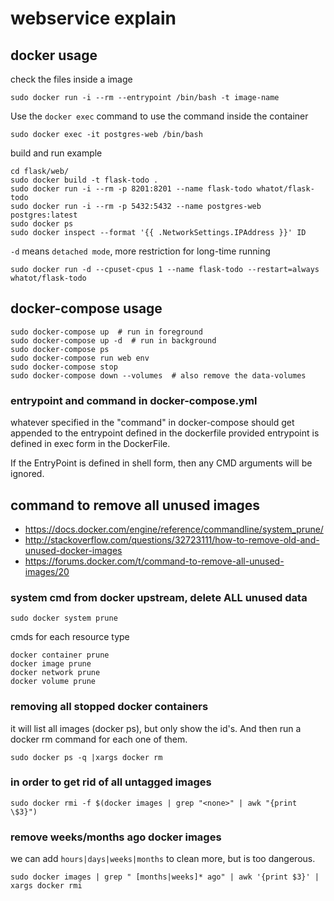 # webservice explain

## docker usage

check the files inside a image
```
sudo docker run -i --rm --entrypoint /bin/bash -t image-name
```

Use the `docker exec` command to use the command inside the container
```
sudo docker exec -it postgres-web /bin/bash
```

build and run example
```
cd flask/web/
sudo docker build -t flask-todo .
sudo docker run -i --rm -p 8201:8201 --name flask-todo whatot/flask-todo
sudo docker run -i --rm -p 5432:5432 --name postgres-web postgres:latest
sudo docker ps
sudo docker inspect --format '{{ .NetworkSettings.IPAddress }}' ID
```

`-d` means `detached mode`, more restriction for long-time running
```
sudo docker run -d --cpuset-cpus 1 --name flask-todo --restart=always whatot/flask-todo
```

## docker-compose usage

```
sudo docker-compose up  # run in foreground
sudo docker-compose up -d  # run in background
sudo docker-compose ps
sudo docker-compose run web env
sudo docker-compose stop
sudo docker-compose down --volumes  # also remove the data-volumes
```

### entrypoint and command in docker-compose.yml

whatever specified in the "command" in docker-compose should get appended
to the entrypoint defined in the dockerfile provided entrypoint is defined
in exec form in the DockerFile.

If the EntryPoint is defined in shell form, then any CMD arguments will be ignored.

## command to remove all unused images

* https://docs.docker.com/engine/reference/commandline/system_prune/
* http://stackoverflow.com/questions/32723111/how-to-remove-old-and-unused-docker-images
* https://forums.docker.com/t/command-to-remove-all-unused-images/20

### system cmd from docker upstream, delete ALL unused data
```
sudo docker system prune
```

cmds for each resource type
```
docker container prune
docker image prune
docker network prune
docker volume prune
```

### removing all stopped docker containers
it will list all images (docker ps), but only show the id's.
And then run a docker rm command for each one of them.
```
sudo docker ps -q |xargs docker rm
```

### in order to get rid of all untagged images
```
sudo docker rmi -f $(docker images | grep "<none>" | awk "{print \$3}")
```

### remove weeks/months ago docker images
we can add `hours|days|weeks|months` to clean more, but is too dangerous.
```
sudo docker images | grep " [months|weeks]* ago" | awk '{print $3}' | xargs docker rmi
```
